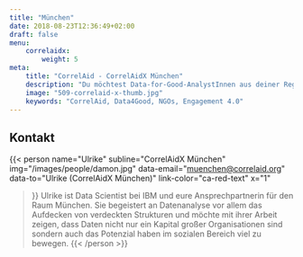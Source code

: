 ```yaml
---
title: "München"
date: 2018-08-23T12:36:49+02:00
draft: false
menu: 
    correlaidx:
        weight: 5
meta:
    title: "CorrelAid - CorrelAidX München"
    description: "Du möchtest Data-for-Good-AnalystInnen aus deiner Region kennenlernen, und zusammen Daten für den guten Zweck nutzen? Mit CorrelAidX bringen wir Data for Good in deine Stadt!"
    image: "509-correlaid-x-thumb.jpg"
    keywords: "CorrelAid, Data4Good, NGOs, Engagement 4.0"
---
```


## Kontakt

{{< person 
    name="Ulrike"
    subline="CorrelAidX München"
    img="/images/people/damon.jpg"
    data-email="muenchen@correlaid.org"
    data-to="Ulrike (CorrelAidX München)"
    link-color="ca-red-text"
    x="1"
>}}
Ulrike ist Data Scientist bei IBM und eure Ansprechpartnerin für den Raum München.
Sie begeistert an Datenanalyse vor allem das Aufdecken von verdeckten Strukturen und möchte mit ihrer Arbeit zeigen, dass Daten nicht nur ein Kapital großer Organisationen sind sondern auch das Potenzial haben im sozialen Bereich viel zu bewegen.
{{< /person >}}
